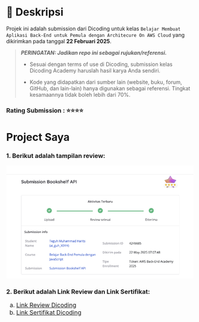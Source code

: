 # 📃 Deskripsi

Projek ini adalah submission dari Dicoding untuk kelas `Belajar Membuat Aplikasi Back-End untuk Pemula dengan Architecure On AWS Cloud` yang dikirimkan pada tanggal <b>22 Februari 2025</b>.

> **_PERINGATAN: Jadikan repo ini sebagai rujukan/referensi._**
>
> - Sesuai dengan terms of use di Dicoding, submission kelas Dicoding Academy haruslah hasil karya Anda sendiri.
>
> - Kode yang didapatkan dari sumber lain (website, buku, forum, GitHub, dan lain-lain) hanya digunakan sebagai referensi. Tingkat kesamaannya tidak boleh lebih dari 70%.

### Rating Submission : ⭐⭐⭐⭐
# Project Saya

### 1. Berikut adalah tampilan review:
[![Review Screenshot](screenshots/reviews.png)](https://www.dicoding.com/academysubmissions/4246685)

### 2. Berikut adalah Link Review dan Link Sertifikat:
<ol type="a" style="font-size: 16px;">
  <li><a href="https://www.dicoding.com/academysubmissions/4246685">Link Review Dicoding</a></li>
  <li><a href="https://www.dicoding.com/certificates/RVZKWN95QZD5">Link Sertifikat Dicoding</a></li>
</ol>
